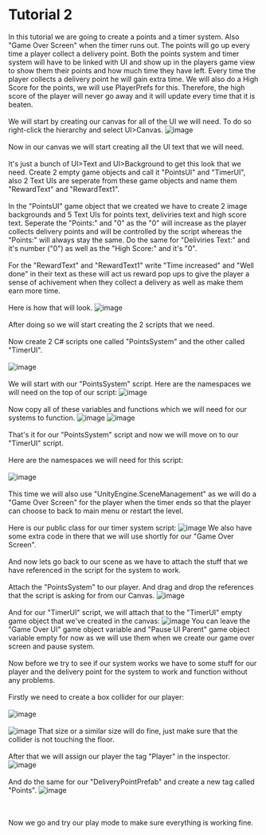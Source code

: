 # Tutorial 2
In this tutorial we are going to create a points and a timer system. Also "Game Over Screen" when the timer runs out. The points will go up every time a player collect a delivery point. Both the points system and timer system will have to be linked with UI and show up in the players game view to show them their points and how much time they have left. Every time the player collects a delivery point he will gain extra time. We will also do a High Score for the points, we will use PlayerPrefs for this. Therefore, the high score of the player will never go away and it will update every time that it is beaten.
<br/><br/>
We will start by creating our canvas for all of the UI we will need. To do so right-click the hierarchy and select UI>Canvas.
![image](https://github.com/cayaahmet/Ahmet_Caya_Programming_CourseWork/assets/125205290/4653761c-b671-47e7-b94f-a7b99e2bacb3)
<br/><br/>
Now in our canvas we will start creating all the UI text that we will need. 
<br/><br/>
It's just a bunch of UI>Text and UI>Background to get this look that we need. Create 2 empty game objects and call it "PointsUI" and "TimerUI", also 2 Text UIs are seperate from these game objects and name them "RewardText" and "RewardText1".
<br/><br/>
In the "PointsUI" game object that we created we have to create 2 image backgrounds and 5 Text UIs for points text, deliviries text and high score text. Seperate the "Points:" and "0" as the "0" will increase as the player collects delivery points and will be controlled by the script whereas the "Points:" will always stay the same. Do the same for "Deliviries Text:" and it's number ("0") as well as the "High Score:" and it's "0". 
<br/><br/>
For the "RewardText" and "RewardText1" write "Time increased" and "Well done" in their text as these will act us reward pop ups to give the player a sense of achivement when they collect a delivery as well as make them earn more time.
<br/><br/>
Here is how that will look.
![image](https://github.com/cayaahmet/Ahmet_Caya_Programming_CourseWork/assets/125205290/7c1c181a-e4e9-4d11-bbc4-b7bd11480f53)
<br/><br/>
After doing so we will start creating the 2 scripts that we need.
<br/><br/>
Now create 2 C# scripts one called "PointsSystem" and the other called "TimerUI".
<br/><br/>
![image](https://github.com/cayaahmet/Ahmet_Caya_Programming_CourseWork/assets/125205290/75474ae4-b38c-43aa-bc2b-c36c6afd10a0)
<br/><br/>
We will start with our "PointsSystem" script. Here are the namespaces we will need on the top of our script:
![image](https://github.com/cayaahmet/Ahmet_Caya_Programming_CourseWork/assets/125205290/2a9091b8-6ad2-4154-b41c-7b1ca48cea69)
<br/><br/>
Now copy all of these variables and functions which we will need for our systems to function.
![image](https://github.com/cayaahmet/Ahmet_Caya_Programming_CourseWork/assets/125205290/090ab406-e4a5-4828-b21a-41eaa541cb1a)
![image](https://github.com/cayaahmet/Ahmet_Caya_Programming_CourseWork/assets/125205290/29b16047-9aa9-495d-b200-2625d6f4aab2)
<br/><br/>
That's it for our "PointsSystem" script and now we will move on to our "TimerUI" script.
<br/><br/>
Here are the namespaces we will need for this script:
<br/><br/>
![image](https://github.com/cayaahmet/Ahmet_Caya_Programming_CourseWork/assets/125205290/f7a271d9-2360-431a-8cc6-ac6ccc31b922)
<br/><br/>
This time we will also use "UnityEngine.SceneManagement" as we will do a "Game Over Screen" for the player when the timer ends so that the player can choose to back to main menu or restart the level.
<br/><br/>
Here is our public class for our timer system script:
![image](https://github.com/cayaahmet/Ahmet_Caya_Programming_CourseWork/assets/125205290/193e4646-8058-469b-9e7b-d24f2534ea50)
We also have some extra code in there that we will use shortly for our "Game Over Screen".
<br/><br/>
And now lets go back to our scene as we have to attach the stuff that we have referenced in the script for the system to work.
<br/><br/>
Attach the "PointsSystem" to our player. And drag and drop the references that the script is asking for from our Canvas.
![image](https://github.com/cayaahmet/Ahmet_Caya_Programming_CourseWork/assets/125205290/bf57fdf5-4836-4414-b7a3-6b949c4219e1)
<br/><br/>
And for our "TimerUI" script, we will attach that to the "TimerUI" empty game object that we've created in the canvas:
![image](https://github.com/cayaahmet/Ahmet_Caya_Programming_CourseWork/assets/125205290/11643e88-1874-4b50-bd06-4a5cdcfd07f9)
You can leave the "Game Over UI" game object variable and "Pause UI Parent" game object variable empty for now as we will use them when we create our game over screen and pause system.
<br/><br/>
Now before we try to see if our system works we have to some stuff for our player and the delivery point for the system to work and function without any problems.
<br/><br/>
Firstly we need to create a box collider for our player:
<br/><br/>
![image](https://github.com/cayaahmet/Ahmet_Caya_Programming_CourseWork/assets/125205290/4d884259-c565-46dd-85d2-111c791cc3d8)
<br/><br/>
![image](https://github.com/cayaahmet/Ahmet_Caya_Programming_CourseWork/assets/125205290/04b6f39f-b71e-4ddf-adfa-c9a864ab2228)
That size or a similar size will do fine, just make sure that the collider is not touching the floor.
<br/><br/>
After that we will assign our player the tag "Player" in the inspector.
![image](https://github.com/cayaahmet/Ahmet_Caya_Programming_CourseWork/assets/125205290/4215836b-29c8-4ff1-be4b-84e8ab171717)
<br/><br/>
And do the same for our "DeliveryPointPrefab" and create a new tag called "Points".
![image](https://github.com/cayaahmet/Ahmet_Caya_Programming_CourseWork/assets/125205290/dc4fbef1-75fc-4784-bc03-b0a2e814502b)

<br/><br/>
Now we go and try our play mode to make sure everything is working fine.






